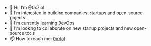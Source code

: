 - 👋 Hi, I’m @0x7lol
- 👀 I’m interested in building companies, startups and open-source pojects
- 🌱 I’m currently learning DevOps
- 💞️ I’m looking to collaborate on new startup projects and new open-source tools
- 📫 How to reach me: [0x7lol](0x7lol@gmail.com)

<!---
0x7lol/0x7lol is a ✨ special ✨ repository because its `README.md` (this file) appears on your GitHub profile.
You can click the Preview link to take a look at your changes.
--->
